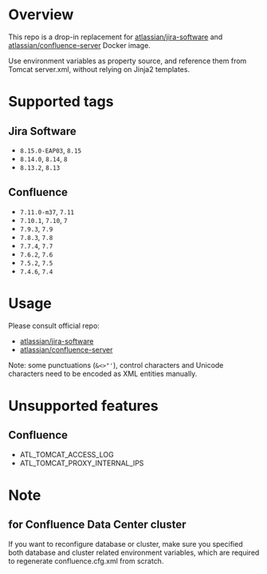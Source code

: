 # Overview

This repo is a drop-in replacement for [atlassian/jira-software](https://hub.docker.com/r/atlassian/jira-software) and [atlassian/confluence-server](https://hub.docker.com/r/atlassian/confluence-server/) Docker image.

Use environment variables as property source, and reference them from Tomcat server.xml, without relying on Jinja2 templates.

# Supported tags

## Jira Software

* `8.15.0-EAP03`, `8.15`
* `8.14.0`, `8.14`, `8`
* `8.13.2`, `8.13`

## Confluence

* `7.11.0-m37`, `7.11`
* `7.10.1`, `7.10`, `7`
* `7.9.3`, `7.9`
* `7.8.3`, `7.8`
* `7.7.4`, `7.7`
* `7.6.2`, `7.6`
* `7.5.2`, `7.5`
* `7.4.6`, `7.4`

# Usage

Please consult official repo:

* [atlassian/jira-software](https://hub.docker.com/r/atlassian/jira-software/)
* [atlassian/confluence-server](https://hub.docker.com/r/atlassian/confluence-server/)

Note: some punctuations (`&<>"'`), control characters and Unicode characters need to be encoded as XML entities manually.

# Unsupported features

## Confluence

* ATL_TOMCAT_ACCESS_LOG
* ATL_TOMCAT_PROXY_INTERNAL_IPS

# Note

## for Confluence Data Center cluster

If you want to reconfigure database or cluster, make sure you specified both database and cluster related environment variables, which are required to regenerate confluence.cfg.xml from scratch.
